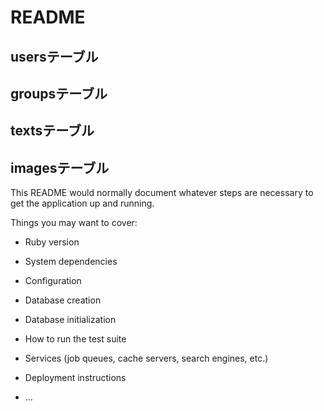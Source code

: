 # README

## usersテーブル


## groupsテーブル


## textsテーブル


## imagesテーブル



This README would normally document whatever steps are necessary to get the
application up and running.

Things you may want to cover:

* Ruby version

* System dependencies

* Configuration

* Database creation

* Database initialization

* How to run the test suite

* Services (job queues, cache servers, search engines, etc.)

* Deployment instructions

* ...
